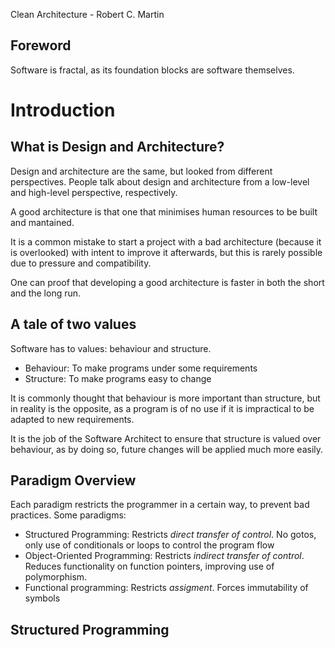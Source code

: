 Clean Architecture - Robert C. Martin

## Foreword

Software is fractal, as its foundation blocks are software themselves.


# Introduction

## What is Design and Architecture?

Design and architecture are the same, but looked from different perspectives. People talk about design and architecture from a low-level and high-level perspective, respectively.

A good architecture is that one that minimises human resources to be built and mantained.

It is a common mistake to start a project with a bad architecture (because it is overlooked) with intent to improve it afterwards, but this is rarely possible due to pressure and compatibility.

One can proof that developing a good architecture is faster in both the short and the long run.

## A tale of two values

Software has to values: behaviour and structure.

- Behaviour: To make programs under some requirements
- Structure: To make programs easy to change

It is commonly thought that behaviour is more important than structure, but in reality is the opposite, as a program is of no use if it is impractical to be adapted to new requirements.

It is the job of the Software Architect to ensure that structure is valued over behaviour, as by doing so, future changes will be applied much more easily.

## Paradigm Overview

Each paradigm restricts the programmer in a certain way, to prevent bad practices. Some paradigms:

- Structured Programming: Restricts *direct transfer of control*. No gotos, only use of conditionals or loops to control the program flow
- Object-Oriented Programming: Restricts *indirect transfer of control*. Reduces functionality on function pointers, improving use of polymorphism.
- Functional programming: Restricts *assigment*. Forces immutability of symbols

## Structured Programming

